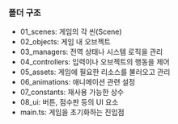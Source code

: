 ### 폴더 구조

- 01_scenes: 게임의 각 씬(Scene)
- 02_objects: 게임 내 오브젝트
- 03_managers: 전역 상태나 시스템 로직을 관리
- 04_controllers: 입력이나 오브젝트의 행동을 제어
- 05_assets: 게임에 필요한 리소스를 불러오고 관리
- 06_animations: 애니메이션 관련 설정
- 07_constants: 재사용 가능한 상수
- 08_ui: 버튼, 점수판 등의 UI 요소
- main.ts: 게임을 초기화하는 진입점

